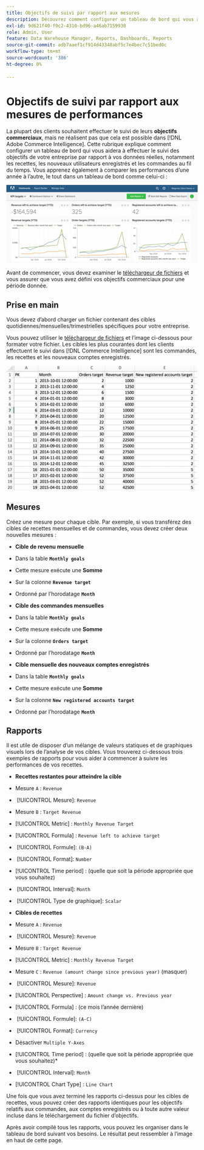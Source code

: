 ```yaml
---
title: Objectifs de suivi par rapport aux mesures
description: Découvrez comment configurer un tableau de bord qui vous aidera à effectuer le suivi des objectifs de votre entreprise par rapport à vos données réelles, notamment les recettes, les nouveaux utilisateurs enregistrés et les commandes au fil du temps.
exl-id: 9d621f40-f9c2-4310-bd96-a46ab7159930
role: Admin, User
feature: Data Warehouse Manager, Reports, Dashboards, Reports
source-git-commit: adb7aaef1cf914d43348abf5c7e4bec7c51bed0c
workflow-type: tm+mt
source-wordcount: '386'
ht-degree: 0%

---
```


# Objectifs de suivi par rapport aux mesures de performances

La plupart des clients souhaitent effectuer le suivi de leurs **objectifs commerciaux**, mais ne réalisent pas que cela est possible dans [!DNL Adobe Commerce Intelligence]. Cette rubrique explique comment configurer un tableau de bord qui vous aidera à effectuer le suivi des objectifs de votre entreprise par rapport à vos données réelles, notamment les recettes, les nouveaux utilisateurs enregistrés et les commandes au fil du temps. Vous apprenez également à comparer les performances d’une année à l’autre, le tout dans un tableau de bord comme celui-ci :

![](../../assets/Goals-_dashboard_2.png)

Avant de commencer, vous devez examiner le [téléchargeur de fichiers](../importing-data/connecting-data/using-file-uploader.md) et vous assurer que vous avez défini vos objectifs commerciaux pour une période donnée.

## Prise en main

Vous devez d’abord charger un fichier contenant des cibles quotidiennes/mensuelles/trimestrielles spécifiques pour votre entreprise.

Vous pouvez utiliser le [téléchargeur de fichiers](../importing-data/connecting-data/using-file-uploader.md) et l’image ci-dessous pour formater votre fichier. Les cibles les plus courantes dont les clients effectuent le suivi dans [!DNL Commerce Intelligence] sont les commandes, les recettes et les nouveaux comptes enregistrés.

![](../../assets/Goals-_Excel.png)

## Mesures

Créez une mesure pour chaque cible. Par exemple, si vous transférez des cibles de recettes mensuelles et de commandes, vous devez créer deux nouvelles mesures :

* **Cible de revenu mensuelle**
* Dans la table **`Monthly goals`**
* Cette mesure exécute une **Somme**
* Sur la colonne **`Revenue target`**
* Ordonné par l’horodatage **`Month`**

* **Cible des commandes mensuelles**
* Dans la table **`Monthly goals`**
* Cette mesure exécute une **Somme**
* Sur la colonne **`Orders target`**
* Ordonné par l’horodatage **`Month`**

* **Cible mensuelle des nouveaux comptes enregistrés**
* Dans la table **`Monthly goals`**
* Cette mesure exécute une **Somme**
* Sur la colonne **`New registered accounts target`**
* Ordonné par l’horodatage **`Month`**

## Rapports

Il est utile de disposer d’un mélange de valeurs statiques et de graphiques visuels lors de l’analyse de vos cibles. Vous trouverez ci-dessous trois exemples de rapports pour vous aider à commencer à suivre les performances de vos recettes.

* **Recettes restantes pour atteindre la cible**
* Mesure `A` : `Revenue`
* &#x200B;
  [!UICONTROL Mesure]: `Revenue`

* Mesure `B` : `Target Revenue`
* [!UICONTROL Metric] : `Monthly Revenue Target`

* [!UICONTROL Formula] : `Revenue left to achieve target`
* &#x200B;
  [!UICONTROL Formule]: `(B-A)`
* &#x200B;
  [!UICONTROL Format]: `Number`

* [!UICONTROL Time period] : (quelle que soit la période appropriée que vous souhaitez)
* &#x200B;
  [!UICONTROL Interval]: `Month`
* &#x200B;
  [!UICONTROL Type de graphique]: `Scalar`

* **Cibles de recettes**
* Mesure `A` : `Revenue`
* &#x200B;
  [!UICONTROL Mesure]: `Revenue`

* Mesure `B` : `Target Revenue`
* [!UICONTROL Metric] : `Monthly Revenue Target`

* Mesure `C` : `Revenue (amount change since previous year)` (masquer)
* &#x200B;
  [!UICONTROL Mesure]: `Revenue`
* [!UICONTROL Perspective] : `Amount change vs. Previous year`

* [!UICONTROL Formula] : (ce mois l’année dernière)
* &#x200B;
  [!UICONTROL Formule]: `(A-C)`
* &#x200B;
  [!UICONTROL Format]: `Currency`

* Désactiver `Multiple Y-Axes`
* [!UICONTROL Time period] : (quelle que soit la période appropriée que vous souhaitez)*
* &#x200B;
  [!UICONTROL Interval]: `Month`
* [!UICONTROL Chart Type] : `Line Chart`

Une fois que vous avez terminé les rapports ci-dessus pour les cibles de recettes, vous pouvez créer des rapports identiques pour les objectifs relatifs aux commandes, aux comptes enregistrés ou à toute autre valeur incluse dans le téléchargement du fichier d’objectifs.

Après avoir compilé tous les rapports, vous pouvez les organiser dans le tableau de bord suivant vos besoins. Le résultat peut ressembler à l’image en haut de cette page.
